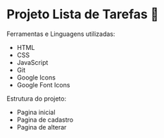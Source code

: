 # Projeto Lista de Tarefas 🚀️

Ferramentas e Linguagens utilizadas:

* HTML
* CSS
* JavaScript
* Git
* Google Icons
* Google Font Icons

Estrutura do projeto:

- Pagina inicial
- Pagina de cadastro
- Pagina de alterar
